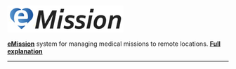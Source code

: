 ![eMission Logo](../images/emission_full.png)

**[eMission](https://emissionsystem.org)** system for managing medical missions to remote locations. **[Full explanation](https://emissionsystem.org/README.md)**
___



